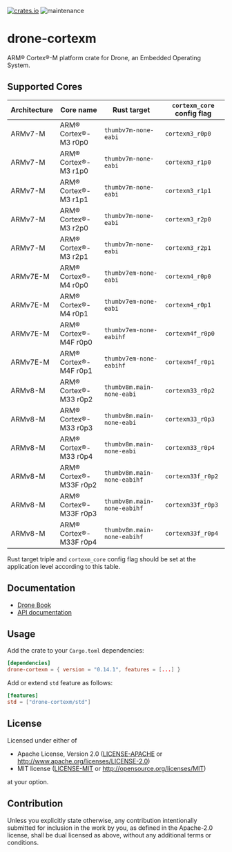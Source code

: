 [![crates.io](https://img.shields.io/crates/v/drone-cortexm.svg)](https://crates.io/crates/drone-cortexm)
![maintenance](https://img.shields.io/badge/maintenance-actively--developed-brightgreen.svg)

# drone-cortexm

ARM® Cortex®-M platform crate for Drone, an Embedded Operating System.

## Supported Cores

| Architecture | Core name              | Rust target                 | `cortexm_core` config flag |
|--------------|------------------------|-----------------------------|----------------------------|
| ARMv7-M      | ARM® Cortex®-M3 r0p0   | `thumbv7m-none-eabi`        | `cortexm3_r0p0`            |
| ARMv7-M      | ARM® Cortex®-M3 r1p0   | `thumbv7m-none-eabi`        | `cortexm3_r1p0`            |
| ARMv7-M      | ARM® Cortex®-M3 r1p1   | `thumbv7m-none-eabi`        | `cortexm3_r1p1`            |
| ARMv7-M      | ARM® Cortex®-M3 r2p0   | `thumbv7m-none-eabi`        | `cortexm3_r2p0`            |
| ARMv7-M      | ARM® Cortex®-M3 r2p1   | `thumbv7m-none-eabi`        | `cortexm3_r2p1`            |
| ARMv7E-M     | ARM® Cortex®-M4 r0p0   | `thumbv7em-none-eabi`       | `cortexm4_r0p0`            |
| ARMv7E-M     | ARM® Cortex®-M4 r0p1   | `thumbv7em-none-eabi`       | `cortexm4_r0p1`            |
| ARMv7E-M     | ARM® Cortex®-M4F r0p0  | `thumbv7em-none-eabihf`     | `cortexm4f_r0p0`           |
| ARMv7E-M     | ARM® Cortex®-M4F r0p1  | `thumbv7em-none-eabihf`     | `cortexm4f_r0p1`           |
| ARMv8-M      | ARM® Cortex®-M33 r0p2  | `thumbv8m.main-none-eabi`   | `cortexm33_r0p2`           |
| ARMv8-M      | ARM® Cortex®-M33 r0p3  | `thumbv8m.main-none-eabi`   | `cortexm33_r0p3`           |
| ARMv8-M      | ARM® Cortex®-M33 r0p4  | `thumbv8m.main-none-eabi`   | `cortexm33_r0p4`           |
| ARMv8-M      | ARM® Cortex®-M33F r0p2 | `thumbv8m.main-none-eabihf` | `cortexm33f_r0p2`          |
| ARMv8-M      | ARM® Cortex®-M33F r0p3 | `thumbv8m.main-none-eabihf` | `cortexm33f_r0p3`          |
| ARMv8-M      | ARM® Cortex®-M33F r0p4 | `thumbv8m.main-none-eabihf` | `cortexm33f_r0p4`          |

Rust target triple and `cortexm_core` config flag should be set at the
application level according to this table.

## Documentation

- [Drone Book](https://book.drone-os.com/)
- [API documentation](https://api.drone-os.com/drone-cortexm/0.14/)

## Usage

Add the crate to your `Cargo.toml` dependencies:

```toml
[dependencies]
drone-cortexm = { version = "0.14.1", features = [...] }
```

Add or extend `std` feature as follows:

```toml
[features]
std = ["drone-cortexm/std"]
```

## License

Licensed under either of

 * Apache License, Version 2.0
   ([LICENSE-APACHE](LICENSE-APACHE) or http://www.apache.org/licenses/LICENSE-2.0)
 * MIT license
   ([LICENSE-MIT](LICENSE-MIT) or http://opensource.org/licenses/MIT)

at your option.

## Contribution

Unless you explicitly state otherwise, any contribution intentionally submitted
for inclusion in the work by you, as defined in the Apache-2.0 license, shall be
dual licensed as above, without any additional terms or conditions.
